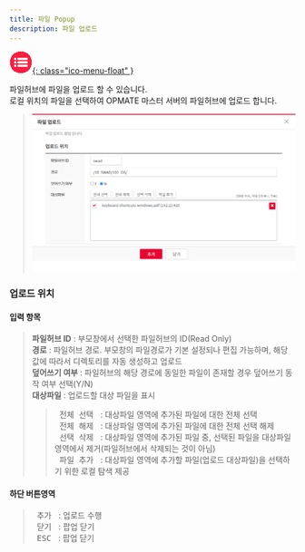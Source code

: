 ```yaml
---
title: 파일 Popup
description: 파일 업로드
---
```


<link rel="stylesheet" type="text/css" href="css/opme.css">

<!-- Defined -->
[popup-file-upload]: img/popup-file-upload.png

<!-- Floating Menu -->
[menu]: index.md "목차"
[ico-menu]: img/icon/ico-menu.png
[![목차][ico-menu]{: class="ico-menu-float" }][menu]


파일허브에 파일을 업로드 할 수 있습니다.  
로컬 위치의 파일을 선택하여 OPMATE 마스터 서버의 파일허브에 업로드 합니다.

> ![파일업로드][popup-file-upload]

### 업로드 위치

#### 입력 항목
> **파일허브 ID** : 부모창에서 선택한 파일허브의 ID(Read Only)  
> **경로** : 파일허브 경로. 부모창의 파일경로가 기본 설정되나 편집 가능하며, 해당 값에 따라서 디렉토리를 자동 생성하고 업로드  
> **덮어쓰기 여부** : 파일허브의 해당 경로에 동일한 파일이 존재할 경우 덮어쓰기 동작 여부 선택(Y/N)  
> **대상파일** : 업로드할 대상 파일을 표시  
>> <kbd class="btn-gray">&nbsp;전체 선택&nbsp;</kbd> : 대상파일 영역에 추가된 파일에 대한 전체 선택  
>> <kbd class="btn-gray">&nbsp;전체 해제&nbsp;</kbd> : 대상파일 영역에 추가된 파일에 대한 전체 선택 해제  
>> <kbd class="btn-gray">&nbsp;선택 삭제&nbsp;</kbd> : 대상파일 영역에 추가된 파일 중, 선택된 파일을 대상파일 영역에서 제거(파일허브에서 삭제되는 것이 아님)  
>> <kbd class="btn-gray">&nbsp;파일 추가&nbsp;</kbd> : 대상파일 영역에 추가할 파일(업로드 대상파일)을 선택하기 위한 로컬 탐색 제공  
 
#### 하단 버튼영역
> <kbd class="btn-red">&nbsp;추가&nbsp;</kbd> : 업로드 수행  
> <kbd class="btn-gray">&nbsp;닫기&nbsp;</kbd> : 팝업 닫기  
> <kbd class="btn-gray">&nbsp;ESC&nbsp;</kbd> : 팝업 닫기  
